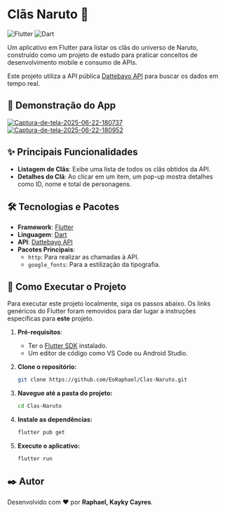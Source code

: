 # Clãs Naruto 🍥

![Flutter](https://img.shields.io/badge/Flutter-3.x-blue?style=for-the-badge&logo=flutter)
![Dart](https://img.shields.io/badge/Dart-3.x-blue?style=for-the-badge&logo=dart)

Um aplicativo em Flutter para listar os clãs do universo de Naruto, construído como um projeto de estudo para praticar conceitos de desenvolvimento mobile e consumo de APIs.

Este projeto utiliza a API pública [Dattebayo API](https://dattebayo-api.onrender.com/) para buscar os dados em tempo real.

## 📸 Demonstração do App

<a href="https://ibb.co/XrKzwbB7"><img src="https://i.ibb.co/FLyBPKv5/Captura-de-tela-2025-06-22-180737.png" alt="Captura-de-tela-2025-06-22-180737" border="0"></a>
<a href="https://ibb.co/NgSkfVJJ"><img src="https://i.ibb.co/j9Rxq6QQ/Captura-de-tela-2025-06-22-180952.png" alt="Captura-de-tela-2025-06-22-180952" border="0"></a>

## ✨ Principais Funcionalidades

- **Listagem de Clãs**: Exibe uma lista de todos os clãs obtidos da API.
- **Detalhes do Clã**: Ao clicar em um item, um pop-up mostra detalhes como ID, nome e total de personagens.

## 🛠️ Tecnologias e Pacotes

- **Framework**: [Flutter](https://flutter.dev/)
- **Linguagem**: [Dart](https://dart.dev/)
- **API**: [Dattebayo API](https://dattebayo-api.onrender.com/)
- **Pacotes Principais**:
  - `http`: Para realizar as chamadas à API.
  - `google_fonts`: Para a estilização da tipografia.

## 🚀 Como Executar o Projeto

Para executar este projeto localmente, siga os passos abaixo. Os links genéricos do Flutter foram removidos para dar lugar a instruções específicas para **este** projeto.

1.  **Pré-requisitos**:
    - Ter o [Flutter SDK](https://docs.flutter.dev/get-started/install) instalado.
    - Um editor de código como VS Code ou Android Studio.

2.  **Clone o repositório:**
    ```bash
    git clone https://github.com/EoRaphael/Clas-Naruto.git
    ```

3.  **Navegue até a pasta do projeto:**
    ```bash
    cd Clas-Naruto
    ```

4.  **Instale as dependências:**
    ```bash
    flutter pub get
    ```

5.  **Execute o aplicativo:**
    ```bash
    flutter run
    ```

## ✒️ Autor

Desenvolvido com ❤️ por **Raphael, Kayky Cayres**.
